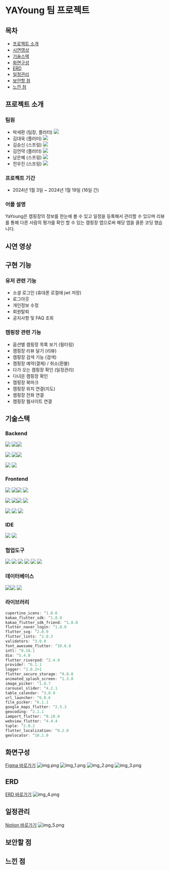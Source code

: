 # YAYoung 팀 프로젝트

## 목차
- [프로젝트 소개](#프로젝트-소개)
- [시연영상](#시연-영상)
- [기술스택](#기술스택)
- [화면구성](#화면구성)
- [ERD](#erd)
- [일정관리](#일정관리)
- [보안할 점](#보안할-점)
- [느낀 점](#느낀-점)

## 프로젝트 소개

### 팀원
- 박세환 (팀장, 플러터) [<img src="https://img.shields.io/badge/Git바로가기-박세환-red?logo=GITHUb">](https://github.com/bbarkse93)
- 김대욱 (플러터) [<img src="https://img.shields.io/badge/Git바로가기-김대욱-orange?logo=GITHUb">](https://github.com/saki8661)
- 김승신 (스프링) [<img src="https://img.shields.io/badge/Git바로가기-김승신-yellow?logo=GITHUb">](https://github.com/seunggod)
- 김언약 (플러터) [<img src="https://img.shields.io/badge/Git바로가기-김언약-green?logo=GITHUb">](https://github.com/yakyakyak12)
- 남은혜 (스프링) [<img src="https://img.shields.io/badge/Git바로가기-남은혜-grey?logo=GITHUb">](https://github.com/muaga)
- 전우진 (스프링) [<img src="https://img.shields.io/badge/Git바로가기-전우진-blue?logo=GITHUb">](https://github.com/m40ro)

### 프로젝트 기간
- 2024년 1월 3일 ~ 2024년 1월 19일 (16일 간)

### 어플 설명
YaYoung은 캠핑장의 정보를 한눈에 볼 수 있고 일정을 등록해서 관리할 수 있으며 리뷰를 통해 다른 사람의 평가를 확인 할 수 있는 캠핑장 앱으로써 해당 앱을 클론 코딩 했습니다.

## 시연 영상

## 구현 기능

### 유저 관련 기능
- 소셜 로그인 (휴대폰 로컬에 jwt 저장)
- 로그아웃
- 개인정보 수정
- 회원탈퇴
- 공지사항 및 FAQ 조회

### 캠핑장 관련 기능
- 옵션별 캠핑장 목록 보기 (필터링)
- 캠핑장 리뷰 달기 (리뷰)
- 캠핑장 검색 기능 (검색)
- 캠핑장 예약(결제) / 취소(환불)
- 다가 오는 캠핑장 확인 (일정관리)
- 다녀온 캠핑장 확인
- 캠핑장 북마크
- 캠핑장 위치 연결(지도)
- 캠핑장 전화 연결
- 캠핑장 웹사이트 연결

## 기술스택

### Backend
<img src="https://img.shields.io/badge/Language-%23121011?style=for-the-badge"> <img src="https://img.shields.io/badge/java-437291?style=for-the-badge&logo=openjdk&logoColor=black"><img src="https://img.shields.io/badge/17-515151?style=for-the-badge">

<img src="https://img.shields.io/badge/Framework-%23121011?style=for-the-badge"> <img src="https://img.shields.io/badge/springboot-6DB33F?style=for-the-badge&logo=springboot&logoColor=white"><img src="https://img.shields.io/badge/3.2-515151?style=for-the-badge">

<img src="https://img.shields.io/badge/Build-%23121011?style=for-the-badge"> <img src="https://img.shields.io/badge/Gradle-02303A?style=for-the-badge&logo=Gradle&logoColor=white">


### Frontend
<img src="https://img.shields.io/badge/Language-%23121011?style=for-the-badge"> <img src="https://img.shields.io/badge/dart-02569B?style=for-the-badge&logo=dart&logoColor=white"><img src="https://img.shields.io/badge/3.2.3-515151?style=for-the-badge">
<img src="https://img.shields.io/badge/javascript-F7DF1E?style=for-the-badge&logo=javascript&logoColor=black">

<img src="https://img.shields.io/badge/Framework-%23121011?style=for-the-badge"> <img src="https://img.shields.io/badge/flutter-02569B?style=for-the-badge&logo=flutter&logoColor=white"><img src="https://img.shields.io/badge/3.13.9-515151?style=for-the-badge"> <img src="https://img.shields.io/badge/jquery-0769AD?style=for-the-badge&logo=jquery&logoColor=white">

<img src="https://img.shields.io/badge/Build-%23121011?style=for-the-badge"> <img src="https://img.shields.io/badge/pub-02569B?style=for-the-badge&logo=dart&logoColor=white">
<img src="https://img.shields.io/badge/Gradle-02303A?style=for-the-badge&logo=Gradle&logoColor=white">

### IDE
<img src="https://img.shields.io/badge/intellijidea-ffffff?style=for-the-badge&logo=intellijidea&logoColor=black"> <img src="https://img.shields.io/badge/androidstudio-24A47F?style=for-the-badge&logo=androidstudio&logoColor=white">

### 협업도구
<img src="https://img.shields.io/badge/Git-F05032?style=for-the-badge&logo=Git&logoColor=white"> <img src="https://img.shields.io/badge/GitHub-181717?style=for-the-badge&logo=GitHub&logoColor=white"> <img src="https://img.shields.io/badge/postman-FF6C37?style=for-the-badge&logo=postman&logoColor=white"> <img src="https://img.shields.io/badge/figma-C11920?style=for-the-badge&logo=figma&logoColor=white"> <img src="https://img.shields.io/badge/Notion-000000?style=for-the-badge&logo=Notion&logoColor=white"> <img src="https://img.shields.io/badge/slack-764ABC?style=for-the-badge&logo=slack&logoColor=white">

### 데이터베이스
<img src="https://img.shields.io/badge/MySQL-4479A1?style=for-the-badge&logo=MySQL&logoColor=white"><img src="https://img.shields.io/badge/8.0-515151?style=for-the-badge"> <img src="https://img.shields.io/badge/h2-F9DC3E?style=for-the-badge&logo=h2&logoColor=white">

### 라이브러리
```dart
cupertino_icons: ^1.0.6
kakao_flutter_sdk: ^1.8.0
kakao_flutter_sdk_friend: ^1.8.0
flutter_naver_login: ^1.8.0
flutter_svg: ^2.0.9
flutter_lints: ^2.0.3
validators: ^3.0.0
font_awesome_flutter: ^10.6.0
intl: ^0.18.1
dio: ^5.4.0
flutter_riverpod: ^2.4.9
provider: ^6.1.1
logger: ^2.0.2+1
flutter_secure_storage: ^9.0.0
animated_splash_screen: ^1.3.0
image_picker: ^1.0.7
carousel_slider: ^4.2.1
table_calendar: ^3.0.9
url_launcher: ^6.0.6
file_picker: ^6.1.1
google_maps_flutter: ^2.5.3
geocoding: ^2.1.1
iamport_flutter: ^0.10.0
webview_flutter: ^4.4.4
tuple: ^2.0.2
flutter_localization: ^0.2.0
geolocator: ^10.1.0
```

## 화면구성
[Figma 바로가기](https://www.figma.com/file/Ptkc7WCoBYO1di2kKHL7Z4/YAYoung?type=design&mode=design&t=Pxxgh3MPpkGZiqRn-0)
![img.png](img.png)
![img_1.png](img_1.png)
![img_2.png](img_2.png)
![img_3.png](img_3.png)

## ERD
[ERD 바로가기](https://dbdiagram.io/d/yayoung-6595042bac844320ae252152)
![img_4.png](img_4.png)

## 일정관리
[Notion 바로가기](https://paper-danthus-c42.notion.site/1-d1049a409e494da0a0cb1475f7978c13?pvs=4)
![img_5.png](img_5.png)

## 보안할 점

## 느낀 점 
